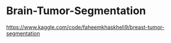 # Brain-Tumor-Segmentation

https://www.kaggle.com/code/faheemkhaskheli9/breast-tumor-segmentation

